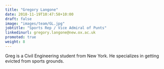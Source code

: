 ```yaml
---
title: "Gregory Langone"
date: 2018-11-19T10:47:58+10:00
draft: false
image: "images/team/GL.jpg"
jobtitle: "Sports Rep / Vice Admiral of Punts"
linkedinurl: gregory.langone@new.ox.ac.uk
promoted: true
weight: 8
---
```


Greg is a Civil Engineering student from New York. He specializes in getting evicted from sports grounds.
